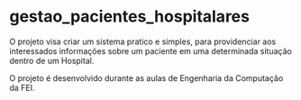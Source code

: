 gestao_pacientes_hospitalares
=============================

O projeto visa criar um sistema pratico e simples, para providenciar
aos interessados informações sobre um paciente em uma determinada 
situação dentro de um Hospital.

O projeto é desenvolvido durante as aulas de Engenharia da Computação
da FEI.
